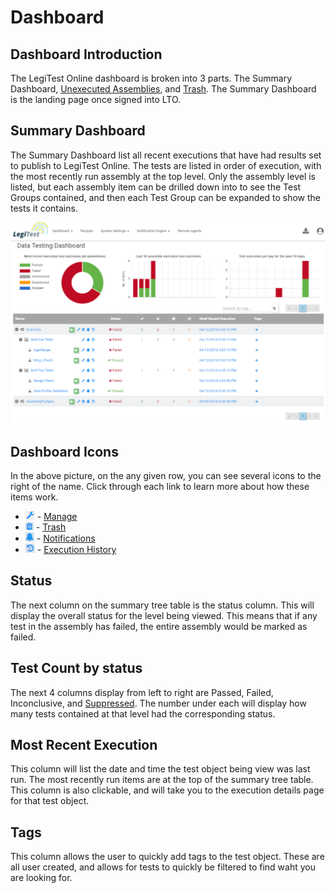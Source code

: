 ﻿# Dashboard

## Dashboard Introduction
The LegiTest Online dashboard is broken into 3 parts. The Summary Dashboard, [Unexecuted Assemblies](unexecutedAssemblies.md), and [Trash](trash.md).
The Summary Dashboard is the landing page once signed into LTO.

## Summary Dashboard
The Summary Dashboard list all recent executions that have had results set to publish to LegiTest Online. The tests are listed
in order of execution, with the most recently run assembly at the top level. Only the assembly level is listed, but each assembly item can
be drilled down into to see the Test Groups contained, and then each Test Group can be expanded to show the tests it contains.

![Summary Dashboard](images/SummaryDashboard.png)

## Dashboard Icons
In the above picture, on the any given row, you can see several icons to the right of the name. Click through each link to learn more about how these items work.
* ![wrench icon - manage](images/wrench.png) - [Manage](manage.md)
* ![trashcan icon - trash](images/trashcan.png) - [Trash](trash.md)
* ![bell icon - notifications](images/bell.png) - [Notifications](notifications.md)
* ![history icon - execution history](images/history.png) - [Execution History](executionHistory.md)

## Status
The next column on the summary tree table is the status column. This will display the overall status for the level being viewed. This means
that if any test in the assembly has failed, the entire assembly would be marked as failed. 

## Test Count by status
The next 4 columns display from left to right are Passed, Failed, Inconclusive, and [Suppressed](suppression.md). The number under
each will display how many tests contained at that level had the corresponding status.

## Most Recent Execution
This column will list the date and time the test object being view was last run. The most recently run items are at the top of the summary tree table. This column is also clickable, and will 
take you to the execution details page for that test object. 

## Tags
This column allows the user to quickly add tags to the test object. These are all user created, and allows for tests to quickly be filtered to find waht you are looking for.